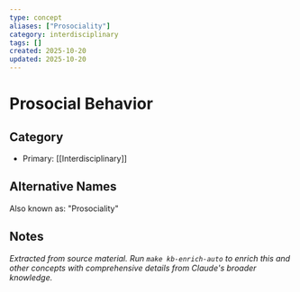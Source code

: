```yaml
---
type: concept
aliases: ["Prosociality"]
category: interdisciplinary
tags: []
created: 2025-10-20
updated: 2025-10-20
---
```


# Prosocial Behavior

## Category

- Primary: [[Interdisciplinary]]

## Alternative Names

Also known as: "Prosociality"

## Notes

*Extracted from source material. Run `make kb-enrich-auto` to enrich this and other concepts with comprehensive details from Claude's broader knowledge.*
